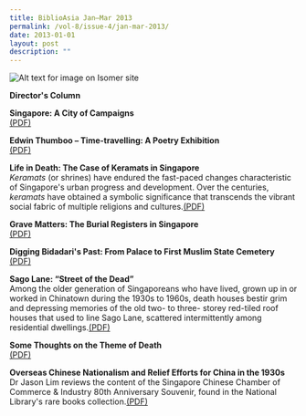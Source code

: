 ```yaml
---
title: BiblioAsia Jan–Mar 2013
permalink: /vol-8/issue-4/jan-mar-2013/
date: 2013-01-01
layout: post
description: ""
---
```

![Alt text for image on Isomer site](/images/covers/ba8-4.jpg)

**Director's Column**

**Singapore: A City of Campaigns**<br>[(PDF)](/files/pdf/vol-8/issue-4/v8-issue4_CityofCampaigns.pdf)

**Edwin Thumboo – Time-travelling: A Poetry Exhibition**<br>[(PDF)](/files/pdf/vol-8/issue-4/v8-issue4_PoetryExhibition.pdf)

**Life in Death: The Case of Keramats in Singapore**<br>
*Keramats* (or shrines) have endured the fast-paced changes characteristic of Singapore's urban progress and development. Over the centuries, *keramats* have obtained a symbolic significance that transcends the vibrant social fabric of multiple religions and cultures.[(PDF)](/files/pdf/vol-8/issue-4/v8-issue4_Keramats.pdf)

**Grave Matters: The Burial Registers in Singapore**<br>[(PDF)](/files/pdf/vol-8/issue-4/v8-issue4_GraveMatters.pdf)

**Digging Bidadari's Past: From Palace to First Muslim State Cemetery**<br>[(PDF)](/files/pdf/vol-8/issue-4/v8-issue4_BidadariPast.pdf)

**Sago Lane: “Street of the Dead”**<br>
Among the older generation of Singaporeans who have lived, grown up in or worked in Chinatown during the 1930s to 1960s, death houses bestir grim and depressing memories of the old two- to three- storey red-tiled roof houses that used to line Sago Lane, scattered intermittently among residential dwellings.[(PDF)](/files/pdf/vol-8/issue-4/v8-issue4_SagoLane.pdf)

**Some Thoughts on the Theme of Death**<br>[(PDF)](/files/pdf/vol-8/issue-4/v8-issue4_ThemeDeath.pdf)

**Overseas Chinese Nationalism and Relief Efforts for China in the 1930s**<br>
Dr Jason Lim reviews the content of the Singapore Chinese Chamber of Commerce & Industry 80th Anniversary Souvenir, found in the National Library's rare books collection.[(PDF)](/files/pdf/vol-8/issue-4/v8-issue4_ChinaReliefEfforts.pdf)